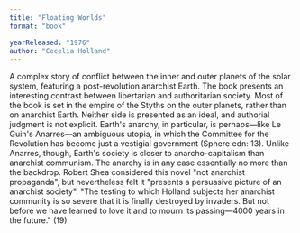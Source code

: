 ```yaml
---
title: "Floating Worlds"
format: "book"

yearReleased: "1976"
author: "Cecelia Holland"
---
```

A complex story of conflict between the inner and outer planets of the solar system, featuring a post-revolution anarchist Earth. The book presents an interesting contrast between libertarian and authoritarian society. Most of the book is set in the empire of the Styths on the outer planets, rather than on anarchist Earth. Neither side is presented as an ideal, and authorial judgment is not explicit. Earth's anarchy, in particular, is perhaps—like Le Guin's Anarres—an ambiguous utopia, in which the Committee for the Revolution has become just a vestigial government (Sphere edn: 13). Unlike Anarres, though, Earth's society is closer to anarcho-capitalism than anarchist communism. The anarchy is in any case essentially no more than the backdrop. Robert Shea considered this novel  "not anarchist propaganda", but nevertheless felt it "presents a persuasive picture of an anarchist society".  "The testing to which Holland subjects her anarchist community is so severe that  it is finally destroyed by invaders. But not before we have learned to love it  and to mourn its passing—4000 years in the future." (19)